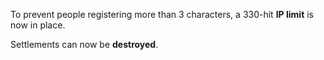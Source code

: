 To prevent people registering more than 3 characters, a 330-hit <b>IP limit</b> is now in place.

Settlements can now be <b>destroyed</b>.
